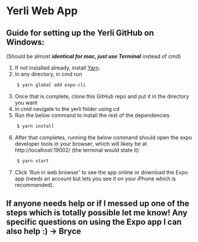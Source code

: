 # Yerli Web App

## Guide for setting up the Yerli GitHub on Windows: 
(Should be almost ***identical for mac, just use Terminal*** instead of cmd)

  1. If not installed already, install [Yarn](https://classic.yarnpkg.com/en/docs/install).
  2. In any directory, in cmd run
```sh
    $ yarn global add expo-cli
```
3. Once that is complete, clone this GitHub repo and put it in the directory you want
4. In cmd navigate to the yerli folder using cd
5. Run the below command to install the rest of the dependencies
```sh
    $ yarn install
```
6. After that completes, running the below command should open the expo developer tools in your browser, which will likely be at http://localhost:19002/ (the terminal would state it)
```sh
    $ yarn start
```
7. Click 'Run in web browser' to see the app online or download the Expo app (needs an account but lets you see it on your iPhone which is recommended).


## If anyone needs help or if I messed up one of the steps which is totally possible let me know! Any specific questions on using the Expo app I can also help :) -> Bryce
